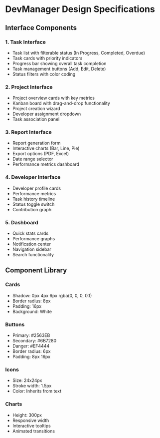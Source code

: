 # DevManager Design Specifications

## Interface Components

### 1. Task Interface
- Task list with filterable status (In Progress, Completed, Overdue)
- Task cards with priority indicators
- Progress bar showing overall task completion
- Task management buttons (Add, Edit, Delete)
- Status filters with color coding

### 2. Project Interface
- Project overview cards with key metrics
- Kanban board with drag-and-drop functionality
- Project creation wizard
- Developer assignment dropdown
- Task association panel

### 3. Report Interface
- Report generation form
- Interactive charts (Bar, Line, Pie)
- Export options (PDF, Excel)
- Date range selector
- Performance metrics dashboard

### 4. Developer Interface
- Developer profile cards
- Performance metrics
- Task history timeline
- Status toggle switch
- Contribution graph

### 5. Dashboard
- Quick stats cards
- Performance graphs
- Notification center
- Navigation sidebar
- Search functionality

## Component Library

### Cards
- Shadow: 0px 4px 6px rgba(0, 0, 0, 0.1)
- Border radius: 8px
- Padding: 16px
- Background: White

### Buttons
- Primary: #2563EB
- Secondary: #6B7280
- Danger: #EF4444
- Border radius: 6px
- Padding: 8px 16px

### Icons
- Size: 24x24px
- Stroke width: 1.5px
- Color: Inherits from text

### Charts
- Height: 300px
- Responsive width
- Interactive tooltips
- Animated transitions
